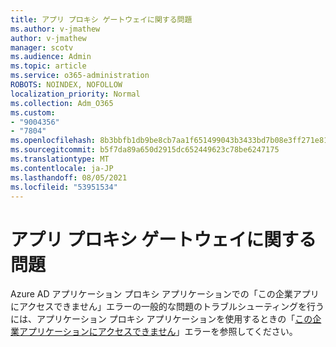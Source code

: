 ```yaml
---
title: アプリ プロキシ ゲートウェイに関する問題
ms.author: v-jmathew
author: v-jmathew
manager: scotv
ms.audience: Admin
ms.topic: article
ms.service: o365-administration
ROBOTS: NOINDEX, NOFOLLOW
localization_priority: Normal
ms.collection: Adm_O365
ms.custom:
- "9004356"
- "7804"
ms.openlocfilehash: 8b3bbfb1db9be8cb7aa1f651499043b3433bd7b08e3ff271e810c591b6f74acf
ms.sourcegitcommit: b5f7da89a650d2915dc652449623c78be6247175
ms.translationtype: MT
ms.contentlocale: ja-JP
ms.lasthandoff: 08/05/2021
ms.locfileid: "53951534"
---
```

# <a name="app-proxy-gateway-issue"></a>アプリ プロキシ ゲートウェイに関する問題

Azure AD アプリケーション プロキシ アプリケーションでの「この企業アプリにアクセスできません」エラーの一般的な問題のトラブルシューティングを行うには、アプリケーション プロキシ アプリケーションを使用するときの「[この企業アプリケーションにアクセスできません](https://docs.microsoft.com/azure/active-directory/manage-apps/application-proxy-sign-in-bad-gateway-timeout-error)」エラーを参照してください。
